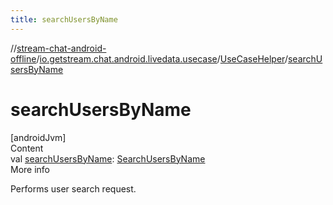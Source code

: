 ```yaml
---
title: searchUsersByName
---
```

//[stream-chat-android-offline](../../../index.md)/[io.getstream.chat.android.livedata.usecase](../index.md)/[UseCaseHelper](index.md)/[searchUsersByName](searchUsersByName.md)



# searchUsersByName  
[androidJvm]  
Content  
val [searchUsersByName](searchUsersByName.md): [SearchUsersByName](../SearchUsersByName/index.md)  
More info  


Performs user search request.

  




